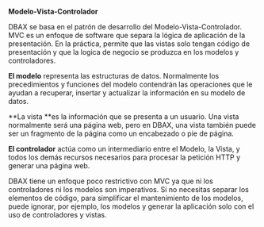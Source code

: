 <p class="page-header1"><b>Modelo-Vista-Controlador</b></p>

DBAX se basa en el patrón de desarrollo del Modelo-Vista-Controlador. MVC es un enfoque de software que separa la lógica de aplicación de la presentación. En la práctica, permite que las vistas solo tengan código de presentación y que la logica de negocio se produzca en los modelos y controladores.

**El modelo** representa las estructuras de datos. Normalmente los precedimientos y funciones del modelo contendrán las operaciones que le ayudan a recuperar, insertar y actualizar la información en su modelo de datos.

**La vista **es la información que se presenta a un usuario. Una vista normalmente será una página web, pero en DBAX, una vista también puede ser un fragmento de la página como un encabezado o pie de página. 

**El controlador** actúa como un intermediario entre el Modelo, la Vista, y todos los demás recursos necesarios para procesar la petición HTTP y generar una página web.

DBAX tiene un enfoque poco restrictivo con MVC ya que ni los controladores ni los modelos son imperativos. Si no necesitas separar los elementos de código, para simplificar el mantenimiento de los modelos, puede ignorar, por ejemplo, los modelos y generar la aplicación solo con el uso de controladores y vistas. 